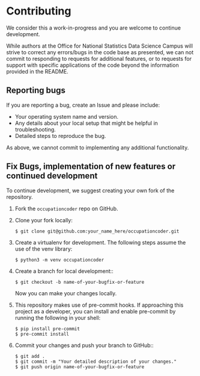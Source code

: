 # Contributing

We consider this a work-in-progress and you are welcome to continue development.

While authors at the Office for National Statistics Data Science Campus will strive to correct any errors/bugs in the code base as presented, we can not commit to responding to requests for additional features, or to requests for support with specific applications of the code beyond the information provided in the README.

## Reporting bugs

If you are reporting a bug, create an Issue and please include:

* Your operating system name and version.
* Any details about your local setup that might be helpful in troubleshooting.
* Detailed steps to reproduce the bug.

As above, we cannot commit to implementing any additional functionality.

## Fix Bugs, implementation of new features or continued development

To continue development, we suggest creating your own fork of the repository.

1. Fork the `occupationcoder` repo on GitHub.
2. Clone your fork locally:
    ```
    $ git clone git@github.com:your_name_here/occupationcoder.git
    ```
3. Create a virtualenv for development. The following steps assume the use of the venv library:
    ```
    $ python3 -m venv occupationcoder
    ```

4. Create a branch for local development::
    ```
    $ git checkout -b name-of-your-bugfix-or-feature
    ```
   Now you can make your changes locally.

5. This repository makes use of pre-commit hooks. If approaching this project as a developer, you can install and enable pre-commit by running the following in your shell:

    ```
    $ pip install pre-commit
    $ pre-commit install
    ```

6. Commit your changes and push your branch to GitHub::
    ```
    $ git add .
    $ git commit -m "Your detailed description of your changes."
    $ git push origin name-of-your-bugfix-or-feature
    ```
